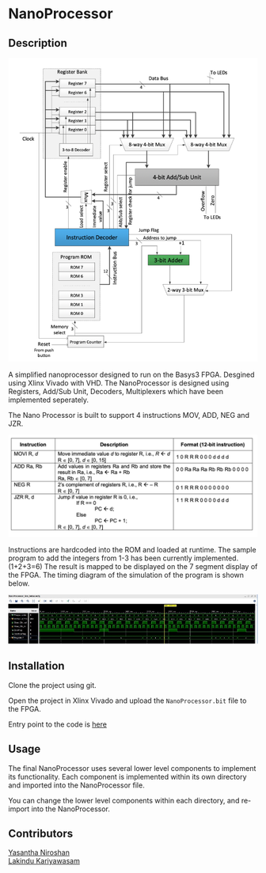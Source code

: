 # NanoProcessor


## Description

<img src="./img/schematic.png">

A simplified nanoprocessor designed to run on the Basys3 FPGA. Desgined using Xlinx Vivado with VHD. The NanoProcessor is designed using Registers, Add/Sub Unit, Decoders, Multiplexers which have been implemented seperately.


The Nano Processor is built to support 4 instructions MOV, ADD, NEG and JZR.

<img src="./img/instructions.png">


Instructions are hardcoded into the ROM and loaded at runtime. The sample program to add the integers from 1-3 has been currently implemented. (1+2+3=6)
The result is mapped to be displayed on the 7 segment display of the FPGA. The timing diagram of the simulation of the program is shown below.

<img src="./img/timing_diagram.jpg">


## Installation

Clone the project using git.

Open the project in Xlinx Vivado and upload the `NanoProcessor.bit` file to the FPGA.

Entry point to the code is [here](./Nano%20Processor/Nano%20Processor.srcs/sources_1/new/NanoProcessor.vhd)

## Usage

The final NanoProcessor uses several lower level components to implement its functionality. Each component is implemented within its own directory and imported into the NanoProcessor file.



You can change the lower level components within each directory, and re-import into the NanoProcessor.

## Contributors

[Yasantha Niroshan](https://github.com/yasanthaniroshan) <br>
[Lakindu Kariyawasam](https://github.com/lckariyawasam)
